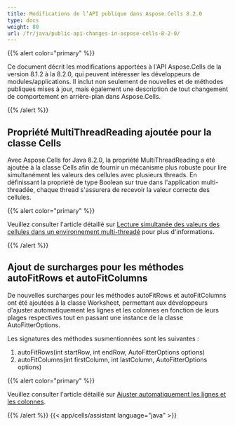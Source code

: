 ```yaml
---
title: Modifications de l’API publique dans Aspose.Cells 8.2.0
type: docs
weight: 80
url: /fr/java/public-api-changes-in-aspose-cells-8-2-0/
---
```


{{% alert color="primary" %}} 

Ce document décrit les modifications apportées à l'API Aspose.Cells de la version 8.1.2 à la 8.2.0, qui peuvent intéresser les développeurs de modules/applications. Il inclut non seulement de nouvelles et de méthodes publiques mises à jour, mais également une description de tout changement de comportement en arrière-plan dans Aspose.Cells.

{{% /alert %}} 
## **Propriété MultiThreadReading ajoutée pour la classe Cells**
Avec Aspose.Cells for Java 8.2.0, la propriété MultiThreadReading a été ajoutée à la classe Cells afin de fournir un mécanisme plus robuste pour lire simultanément les valeurs des cellules avec plusieurs threads. En définissant la propriété de type Boolean sur true dans l'application multi-threadée, chaque thread s'assurera de recevoir la valeur correcte des cellules.

{{% alert color="primary" %}} 

Veuillez consulter l'article détaillé sur [Lecture simultanée des valeurs des cellules dans un environnement multi-threadé](/cells/fr/java/reading-cell-values-in-multiple-threads-simultaneously/) pour plus d'informations.

{{% /alert %}}
## **Ajout de surcharges pour les méthodes autoFitRows et autoFitColumns**
De nouvelles surcharges pour les méthodes autoFitRows et autoFitColumns ont été ajoutées à la classe Worksheet, permettant aux développeurs d'ajuster automatiquement les lignes et les colonnes en fonction de leurs plages respectives tout en passant une instance de la classe AutoFitterOptions. 

Les signatures des méthodes susmentionnées sont les suivantes :

1. autoFitRows(int startRow, int endRow, AutoFitterOptions options)
1. autoFitColumns(int firstColumn, int lastColumn, AutoFitterOptions options)

{{% alert color="primary" %}} 

Veuillez consulter l'article détaillé sur [Ajuster automatiquement les lignes et les colonnes](http://aspose.com/docs/display/cellsjava/AutoFit+Rows+and+Columns).

{{% /alert %}}
{{< app/cells/assistant language="java" >}}
